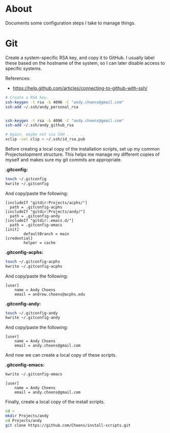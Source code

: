 # About

Documents some configuration steps I take to manage things.



# Git

Create a system-specific RSA key, and copy it to GitHub. I usually label
these based on the hostname of the system, so I can later disable access to
specific systems.

References:
- https://help.github.com/articles/connecting-to-github-with-ssh/

```bash
# Create a RSA key.
ssh-keygen -t rsa -b 4096 -C "andy.choens@gmail.com"
ssh-add ~/.ssh/andy_personal_rsa


ssh-keygen -t rsa -b 4096 -C "andy.choens@gmail.com"
ssh-add ~/.ssh/andy_github_rsa

# Again, maybe not via SSH . . . . 
xclip -sel clip < ~/.ssh/id_rsa.pub
```

Before creating a local copy of the installation scripts, set up my common
Projectselopment structure. This helps me manage my different copies of myself and
makes sure my git commits are appropriate.

**.gitconfig:**
```bash
touch ~/.gitconfig
kwrite ~/.gitconfig
```

And copy/paste the following:
```
[includeIf "gitdir:Projects/acphs/"]
  path = .gitconfig-acphs
[includeIf "gitdir:Projects/andy/"]
  path = .gitconfig-andy
[includeIf "gitdir:.emacs.d/"]
  path = .gitconfig-emacs
[init]
        defaultBranch = main
[credential]
        helper = cache
```

**.gitconfig-acphs:**
```bash
touch ~/.gitconfig-acphs
kwrite ~/.gitconfig-acphs
```

And copy/paste the following:
```
[user]
    name = Andy Choens
    email = andrew.choens@acphs.edu
```

**.gitconfig-andy:**
```bash
touch ~/.gitconfig-andy
kwrite ~/.gitconfig-andy
```

And copy/paste the following:
```
[user]
    name = Andy Choens
    email = andy.choens@gmail.com
```
And now we can create a local copy of these scripts.

**.gitconfig-emacs:**
```bash
kwrite ~/.gitconfig-emacs
```

```
[user]
    name = Andy Choens
    email = andy.choens@gmail.com
```

Finally, create a local copy of the install scripts.

```bash
cd ~
mkdir Projects/andy
cd Projects/andy
git clone https://github.com/Choens/install-scripts.git
```

